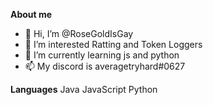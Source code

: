 **About me**
- 👋 Hi, I’m @RoseGoldIsGay
- 👀 I’m interested Ratting and Token Loggers
- 🌱 I’m currently learning js and python
- 📫 My discord is averagetryhard#0627

**Languages**
Java
JavaScript
Python


<!---
RoseGoldIsGay/RoseGoldIsGay is a ✨ special ✨ repository because its `README.md` (this file) appears on your GitHub profile.
You can click the Preview link to take a look at your changes.
--->
